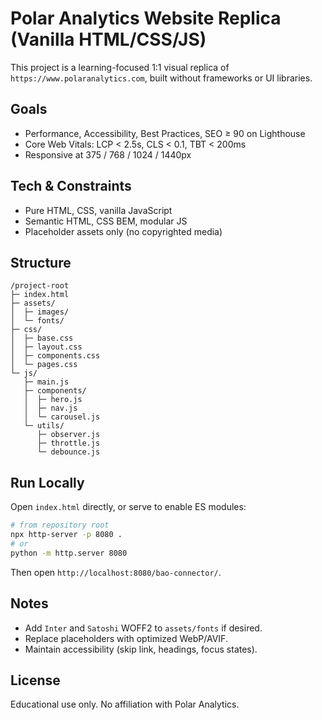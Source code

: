 # Polar Analytics Website Replica (Vanilla HTML/CSS/JS)

This project is a learning-focused 1:1 visual replica of `https://www.polaranalytics.com`, built without frameworks or UI libraries.

## Goals
- Performance, Accessibility, Best Practices, SEO ≥ 90 on Lighthouse
- Core Web Vitals: LCP < 2.5s, CLS < 0.1, TBT < 200ms
- Responsive at 375 / 768 / 1024 / 1440px

## Tech & Constraints
- Pure HTML, CSS, vanilla JavaScript
- Semantic HTML, CSS BEM, modular JS
- Placeholder assets only (no copyrighted media)

## Structure
```
/project-root
├─ index.html
├─ assets/
│  ├─ images/
│  └─ fonts/
├─ css/
│  ├─ base.css
│  ├─ layout.css
│  ├─ components.css
│  └─ pages.css
└─ js/
   ├─ main.js
   ├─ components/
   │  ├─ hero.js
   │  ├─ nav.js
   │  └─ carousel.js
   └─ utils/
      ├─ observer.js
      ├─ throttle.js
      └─ debounce.js
```

## Run Locally
Open `index.html` directly, or serve to enable ES modules:

```bash
# from repository root
npx http-server -p 8080 .
# or
python -m http.server 8080
```

Then open `http://localhost:8080/bao-connector/`.

## Notes
- Add `Inter` and `Satoshi` WOFF2 to `assets/fonts` if desired.
- Replace placeholders with optimized WebP/AVIF.
- Maintain accessibility (skip link, headings, focus states).

## License
Educational use only. No affiliation with Polar Analytics.
